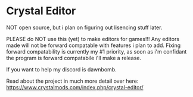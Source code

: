 # Crystal Editor

NOT open source, but i plan on figuring out lisencing stuff later.

PLEASE do NOT use this (yet) to make editors for games!!!
Any editors made will not be forward compatable with features i plan to add. 
Fixing forward compatability is currently my #1 priority, as soon as i'm confidant the program is forward compatabile i'll make a release.

If you want to help my discord is dawnbomb.

Read about the project in much more detail over here: <https://www.crystalmods.com/index.php/crystal-editor/>
